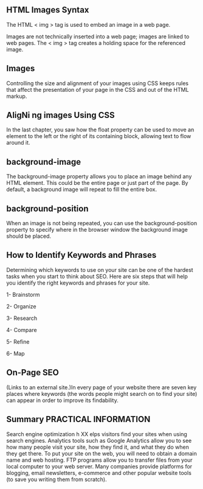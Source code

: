 ## HTML Images Syntax
The HTML < img > tag is used to embed an image in a web page.

Images are not technically inserted into a web page; images are linked to web pages. The < img > tag creates a holding space for the referenced image.

## Images
Controlling the size and alignment of your images using CSS keeps rules that affect the presentation of your page in the CSS and out of the HTML markup.

## AligNi ng images Using CSS
In the last chapter, you saw how the float property can be used to move an element to the left or the right of its containing block, allowing text to flow around it.

## background-image
The background-image property allows you to place an image behind any HTML element. This could be the entire page or just part of the page. By default, a background image will repeat to fill the entire box.

## background-position
When an image is not being repeated, you can use the background-position property to specify where in the browser window the background image should be placed.

## How to Identify Keywords and Phrases
Determining which keywords to use on your site can be one of the hardest tasks when you start to think about SEO. Here are six steps that will help you identify the right keywords and phrases for your site.

1- Brainstorm

2- Organize

3- Research

4- Compare

5- Refine

6- Map

## On-Page SEO
 (Links to an external site.)In every page of your website there are seven key places where keywords (the words people might search on to find your site) can appear in order to improve its findability.

 ## Summary PRACTICAL INFORMATION
Search engine optimization h XX elps visitors find your sites when using search engines.
Analytics tools such as Google Analytics allow you to see how many people visit your site, how they find it, and what they do when they get there.
To put your site on the web, you will need to obtain a domain name and web hosting.
FTP programs allow you to transfer files from your local computer to your web server.
Many companies provide platforms for blogging, email newsletters, e-commerce and other popular website tools (to save you writing them from scratch).
